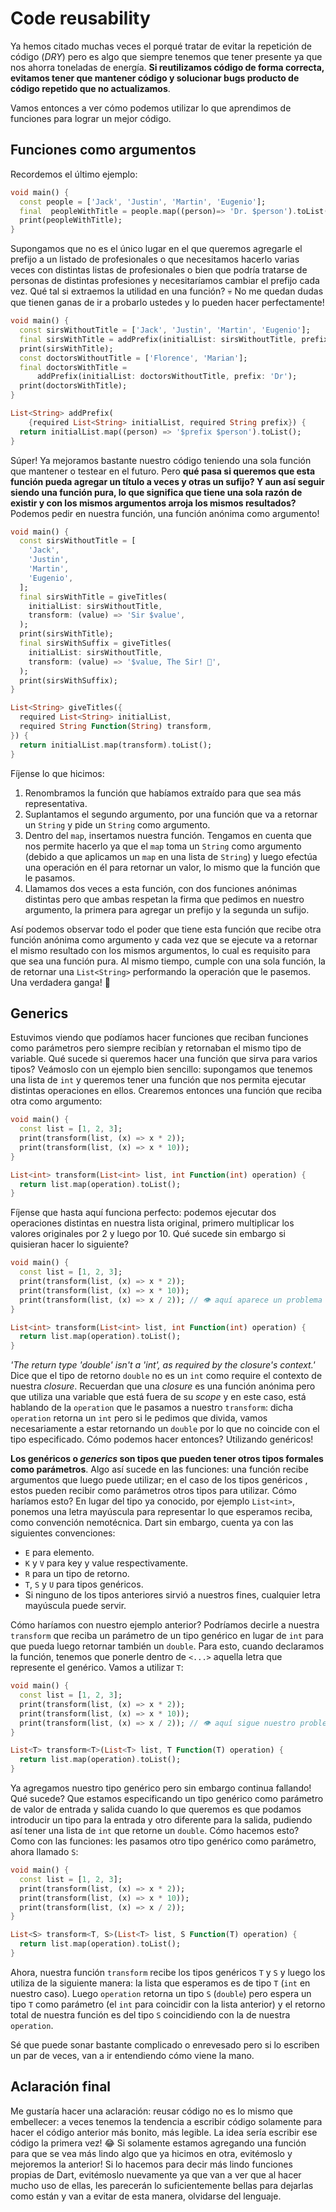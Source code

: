 # Code reusability

Ya hemos citado muchas veces el porqué tratar de evitar la repetición de código (_DRY_) pero es algo que siempre tenemos que tener presente ya que nos ahorra toneladas de energía. __Si reutilizamos código de forma correcta, evitamos tener que mantener código y solucionar bugs producto de código repetido que no actualizamos__.

Vamos entonces a ver cómo podemos utilizar lo que aprendimos de funciones para lograr un mejor código.

## Funciones como argumentos

Recordemos el último ejemplo:

```dart
void main() {
  const people = ['Jack', 'Justin', 'Martin', 'Eugenio'];
  final  peopleWithTitle = people.map((person)=> 'Dr. $person').toList();
  print(peopleWithTitle);
}
```

Supongamos que no es el único lugar en el que queremos agregarle el prefijo a un listado de profesionales o que necesitamos hacerlo varias veces con distintas listas de profesionales o bien que podría tratarse de personas de distintas profesiones y necesitaríamos cambiar el prefijo cada vez. Qué tal si extraemos la utilidad en una función? 💀 No me quedan dudas que tienen ganas de ir a probarlo ustedes y lo pueden hacer perfectamente!

```dart
void main() {
  const sirsWithoutTitle = ['Jack', 'Justin', 'Martin', 'Eugenio'];
  final sirsWithTitle = addPrefix(initialList: sirsWithoutTitle, prefix: 'Sir');
  print(sirsWithTitle);
  const doctorsWithoutTitle = ['Florence', 'Marian'];
  final doctorsWithTitle =
      addPrefix(initialList: doctorsWithoutTitle, prefix: 'Dr');
  print(doctorsWithTitle);
}

List<String> addPrefix(
    {required List<String> initialList, required String prefix}) {
  return initialList.map((person) => '$prefix $person').toList();
}
```

Súper! Ya mejoramos bastante nuestro código teniendo una sola función que mantener o testear en el futuro. Pero __qué pasa si queremos que esta función pueda agregar un título a veces y otras un sufijo? Y aun así seguir siendo una función pura, lo que significa que tiene una sola razón de existir y con los mismos argumentos arroja los mismos resultados?__ Podemos pedir en nuestra función, una función anónima como argumento!

```dart
void main() {
  const sirsWithoutTitle = [
    'Jack',
    'Justin',
    'Martin',
    'Eugenio',
  ];
  final sirsWithTitle = giveTitles(
    initialList: sirsWithoutTitle,
    transform: (value) => 'Sir $value',
  );
  print(sirsWithTitle);
  final sirsWithSuffix = giveTitles(
    initialList: sirsWithoutTitle,
    transform: (value) => '$value, The Sir! 👑',
  );
  print(sirsWithSuffix);
}

List<String> giveTitles({
  required List<String> initialList,
  required String Function(String) transform,
}) {
  return initialList.map(transform).toList();
}
```

Fíjense lo que hicimos:

1. Renombramos la función que habíamos extraído para que sea más representativa.
2. Suplantamos el segundo argumento, por una función que va a retornar un `String` y pide un `String` como argumento.
3. Dentro del `map`, insertamos nuestra función. Tengamos en cuenta que nos permite hacerlo ya que el `map` toma un `String` como argumento (debido a que aplicamos un `map` en una lista de `String`) y luego efectúa una operación en él para retornar un valor, lo mismo que la función que le pasamos.
4. Llamamos dos veces a esta función, con dos funciones anónimas distintas pero que ambas respetan la firma que pedimos en nuestro argumento, la primera para agregar un prefijo y la segunda un sufijo.

Así podemos observar todo el poder que tiene esta función que recibe otra función anónima como argumento y cada vez que se ejecute va a retornar el mismo resultado con los mismos argumentos, lo cual es requisito para que sea una función pura. Al mismo tiempo, cumple con una sola función, la de retornar una `List<String>` performando la operación que le pasemos. Una verdadera ganga! 🤣

## Generics

Estuvimos viendo que podíamos hacer funciones que reciban funciones como parámetros pero siempre recibían y retornaban el mismo tipo de variable. Qué sucede si queremos hacer una función que sirva para varios tipos? Veámoslo con un ejemplo bien sencillo: supongamos que tenemos una lista de `int` y queremos tener una función que nos permita ejecutar distintas operaciones en ellos. Crearemos entonces una función que reciba otra como argumento:

```dart
void main() {
  const list = [1, 2, 3];
  print(transform(list, (x) => x * 2));
  print(transform(list, (x) => x * 10));
}

List<int> transform(List<int> list, int Function(int) operation) {
  return list.map(operation).toList();
}
```

Fíjense que hasta aquí funciona perfecto: podemos ejecutar dos operaciones distintas en nuestra lista original, primero multiplicar los valores originales por 2 y luego por 10. Qué sucede sin embargo si quisieran hacer lo siguiente?

```dart
void main() {
  const list = [1, 2, 3];
  print(transform(list, (x) => x * 2));
  print(transform(list, (x) => x * 10));
  print(transform(list, (x) => x / 2)); // 👁️ aquí aparece un problema
}

List<int> transform(List<int> list, int Function(int) operation) {
  return list.map(operation).toList();
}
```

_'The return type 'double' isn't a 'int', as required by the closure's context.'_ Dice que el tipo de retorno `double` no es un `int` como require el contexto de nuestra _closure_. Recuerdan que una _closure_ es una función anónima pero que utiliza una variable que está fuera de su _scope_ y en este caso, está hablando de la `operation` que le pasamos a nuestro `transform`: dicha `operation` retorna un `int` pero si le pedimos que divida, vamos necesariamente a estar retornando un `double` por lo que no coincide con el tipo especificado. Cómo podemos hacer entonces? Utilizando genéricos!

__Los genéricos o _generics_ son tipos que pueden tener otros tipos formales como parámetros__. Algo así sucede en las funciones: una función recibe argumentos que luego puede utilizar;  en el caso de los tipos genéricos , estos pueden recibir como parámetros otros tipos para utilizar. Cómo haríamos esto? En lugar del tipo ya conocido, por ejemplo `List<int>`, ponemos una letra mayúscula para representar lo que esperamos reciba, como convención nemotécnica. Dart sin embargo, cuenta ya con las siguientes convenciones:

- `E` para elemento.
- `K` y `V` para key y value respectivamente.
- `R` para un tipo de retorno.
- `T`, `S` y `U` para tipos genéricos.
- Si ninguno de los tipos anteriores sirvió a nuestros fines, cualquier letra mayúscula puede servir.

Cómo haríamos con nuestro ejemplo anterior? Podríamos decirle a nuestra `transform` que reciba un parámetro de un tipo genérico en lugar de `int` para que pueda luego retornar también un `double`. Para esto, cuando declaramos la función, tenemos que ponerle dentro de `<...>` aquella letra que represente el genérico. Vamos a utilizar `T`:

```dart
void main() {
  const list = [1, 2, 3];
  print(transform(list, (x) => x * 2));
  print(transform(list, (x) => x * 10));
  print(transform(list, (x) => x / 2)); // 👁️ aquí sigue nuestro problema
}

List<T> transform<T>(List<T> list, T Function(T) operation) {
  return list.map(operation).toList();
}
```

Ya agregamos nuestro tipo genérico pero sin embargo continua fallando! Qué sucede? Que estamos especificando un tipo genérico como parámetro de valor de entrada y salida cuando lo que queremos es que podamos introducir un tipo para la entrada y otro diferente para la salida, pudiendo así tener una lista de `int` que retorne un `double`. Cómo hacemos esto? Como con las funciones: les pasamos otro tipo genérico como parámetro, ahora llamado `S`:

```dart
void main() {
  const list = [1, 2, 3];
  print(transform(list, (x) => x * 2));
  print(transform(list, (x) => x * 10));
  print(transform(list, (x) => x / 2));
}

List<S> transform<T, S>(List<T> list, S Function(T) operation) {
  return list.map(operation).toList();
}
```

Ahora, nuestra función `transform` recibe los tipos genéricos `T` y `S` y luego los utiliza de la siguiente manera: la lista que esperamos es de tipo `T` (`int` en nuestro caso). Luego `operation` retorna un tipo `S` (`double`) pero espera un tipo `T` como parámetro (el `int` para coincidir con la lista anterior) y el retorno total de nuestra función es del tipo `S` coincidiendo con la de nuestra `operation`.

Sé que puede sonar bastante complicado o enrevesado pero si lo escriben un par de veces, van a ir entendiendo cómo viene la mano.

## Aclaración final

Me gustaría hacer una aclaración: reusar código no es lo mismo que embellecer: a veces tenemos la tendencia a escribir código solamente para hacer el código anterior más bonito, más legible. La idea sería escribir ese código la primera vez! 😂 Si solamente estamos agregando una función para que se vea más lindo algo que ya hicimos en otra, evitémoslo y mejoremos la anterior! Si lo hacemos para decir más lindo funciones propias de Dart, evitémoslo nuevamente ya que van a ver que al hacer mucho uso de ellas, les parecerán lo suficientemente bellas para dejarlas como están y van a evitar de esta manera, olvidarse del lenguaje.
